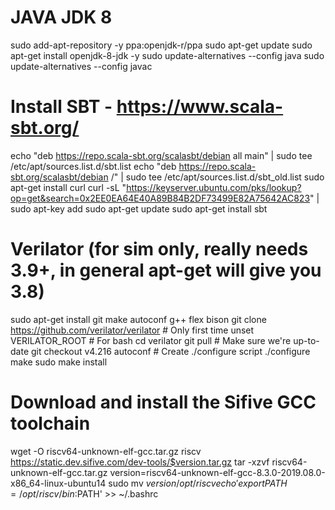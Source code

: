 # JAVA JDK 8
sudo add-apt-repository -y ppa:openjdk-r/ppa
sudo apt-get update
sudo apt-get install openjdk-8-jdk -y
sudo update-alternatives --config java
sudo update-alternatives --config javac

# Install SBT - https://www.scala-sbt.org/
echo "deb https://repo.scala-sbt.org/scalasbt/debian all main" | sudo tee /etc/apt/sources.list.d/sbt.list
echo "deb https://repo.scala-sbt.org/scalasbt/debian /" | sudo tee /etc/apt/sources.list.d/sbt_old.list
sudo apt-get install curl
curl -sL "https://keyserver.ubuntu.com/pks/lookup?op=get&search=0x2EE0EA64E40A89B84B2DF73499E82A75642AC823" | sudo apt-key add
sudo apt-get update
sudo apt-get install sbt

# Verilator (for sim only, really needs 3.9+, in general apt-get will give you 3.8)
sudo apt-get install git make autoconf g++ flex bison
git clone https://github.com/verilator/verilator   # Only first time
unset VERILATOR_ROOT  # For bash
cd verilator
git pull        # Make sure we're up-to-date
git checkout v4.216
autoconf        # Create ./configure script
./configure
make
sudo make install

# Download and install the Sifive GCC toolchain
wget -O riscv64-unknown-elf-gcc.tar.gz riscv https://static.dev.sifive.com/dev-tools/$version.tar.gz
tar -xzvf riscv64-unknown-elf-gcc.tar.gz
version=riscv64-unknown-elf-gcc-8.3.0-2019.08.0-x86_64-linux-ubuntu14
sudo mv $version /opt/riscv
echo 'export PATH=/opt/riscv/bin:$PATH' >> ~/.bashrc
